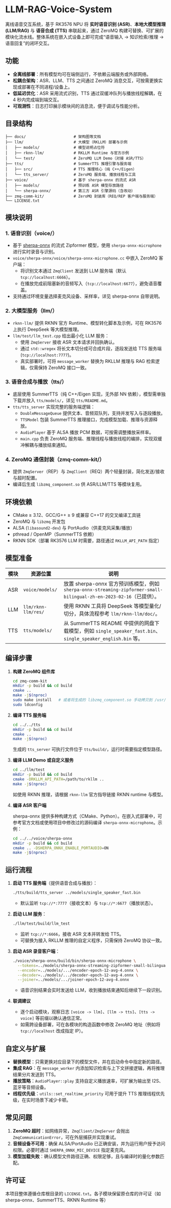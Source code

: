 # LLM-RAG-Voice-System

离线语音交互系统，基于 RK3576 NPU 将 **实时语音识别 (ASR)**、**本地大模型推理 (LLM/RAG)** 与 **语音合成 (TTS)** 串联起来，通过 ZeroMQ 构建可替换、可扩展的模块化流水线。整体系统在嵌入式设备上即可完成“语音输入 → 知识检索/推理 → 语音回复”的闭环交互。

## 功能

- **全离线部署**：所有模型均可在端侧运行，不依赖云端服务或外部网络。
- **松耦合架构**：ASR、LLM、TTS 之间通过 ZeroMQ 消息交互，可按需更换实现或部署在不同进程/设备上。
- **低延迟优化**：ASR 采用流式识别，TTS 通过双缓冲队列与播放线程解耦，在 4 秒内完成端到端交互。
- **可观测性**：日志打印展示模块间的消息流，便于调试与性能分析。

## 目录结构

```
├── docs/                     # 架构图等文档
├── llm/                      # 大模型（RKLLM）部署与示例
│   ├── models/               # 模型说明占位符
│   ├── rknn-llm/             # RKLLM Runtime 与官方示例
│   └── test/                 # ZeroMQ LLM Demo（对接 ASR/TTS）
├── tts/                      # SummerTTS 推理引擎与服务端
│   ├── src/                  # TTS 推理核心（纯 C++/Eigen）
│   └── tts_server/           # ZeroMQ 服务端、播放线程与工具
├── voice/                    # 基于 sherpa-onnx 的流式 ASR
│   ├── models/               # 预训练 ASR 模型存放路径
│   └── sherpa-onnx/          # 第三方 ASR 引擎源码（含改动）
├── zmq-comm-kit/             # ZeroMQ 封装库（REQ/REP 客户端与服务端）
└── LICENSE.txt
```

## 模块说明

### 1. 语音识别（voice/）
- 基于 [sherpa-onnx](https://github.com/k2-fsa/sherpa-onnx) 的流式 Zipformer 模型，使用 `sherpa-onnx-microphone` 进行实时录音与识别。
- `voice/sherpa-onnx/voice/sherpa-onnx-microphone.cc` 中嵌入 ZeroMQ 客户端：
  - 将识别文本通过 `ZmqClient` 发送到 LLM 服务端（默认 `tcp://localhost:6666`）。
  - 在播放完成前阻塞新的音频写入（`tcp://localhost:6677`），避免语音覆盖。
- 支持通过环境变量选择麦克风设备、采样率，详见 sherpa-onnx 自带说明。

### 2. 大模型服务（llm/）
- `rknn-llm/` 提供 RKNN 官方 Runtime、模型转化脚本及示例，可在 RK3576 上执行 DeepSeek 等大模型推理。
- `llm/test/llm_test.cpp` 给出最小化 LLM 服务：
  - 使用 `ZmqServer` 接收 ASR 文本请求并回执确认。
  - 通过 `std::wregex` 将长文本切分成可合成片段，逐段发送给 TTS 服务端 (`tcp://localhost:7777`)。
  - 真实部署时，可将 `message_worker` 替换为 RKLLM 推理与 RAG 检索逻辑，仅需保持 ZeroMQ 接口一致。

### 3. 语音合成与播放（tts/）
- 底层使用 SummerTTS（纯 C++/Eigen 实现，无外部 NN 依赖），模型需单独下载并放入 `tts/models/`，详见 `tts/README.md`。
- `tts/tts_server` 实现完整的服务端逻辑：
  - `DoubleMessageQueue` 提供文本、音频双队列，支持并发写入与逐段播放。
  - `TTSModel` 包装 SummerTTS 推理接口，完成模型加载、推理与资源释放。
  - `AudioPlayer` 基于 ALSA 播放 PCM 数据，可按需调整播放采样率。
  - `main.cpp` 负责 ZeroMQ 服务端、推理线程与播放线程的编排，实现双缓冲解耦与播放结束通知。

### 4. ZeroMQ 通信封装（zmq-comm-kit/）
- 提供 `ZmqServer`（REP）与 `ZmqClient`（REQ）两个轻量封装，简化发送/接收与超时配置。
- 编译后生成 `libzmq_component.so` 供 ASR/LLM/TTS 等模块复用。

## 环境依赖

- CMake ≥ 3.12、GCC/G++ ≥ 9 或兼容 C++17 的交叉编译工具链
- ZeroMQ 与 `libzmq` 开发包
- ALSA (`libasound2-dev`) 与 PortAudio（供麦克风采集/播放）
- pthread / OpenMP（SummerTTS 依赖）
- RKNN SDK（部署 RK3576 LLM 时需要，路径通过 `RKLLM_API_PATH` 指定）

## 模型准备

| 模块 | 资源位置 | 说明 |
| ---- | -------- | ---- |
| ASR  | `voice/models/` | 放置 sherpa-onnx 官方预训练模型，例如 `sherpa-onnx-streaming-zipformer-small-bilingual-zh-en-2023-02-16`（已提供）。
| LLM  | `llm/rknn-llm/res/` | 使用 RKNN 工具将 DeepSeek 等模型量化/切分，具体流程参考 `llm/rknn-llm/doc/`。
| TTS  | `tts/models/` | 从 SummerTTS README 中提供的网盘下载模型，例如 `single_speaker_fast.bin`、`single_speaker_english.bin` 等。

## 编译步骤

1. **构建 ZeroMQ 组件库**
   ```bash
   cd zmq-comm-kit
   mkdir -p build && cd build
   cmake ..
   make -j$(nproc)
   sudo make install   # 或者将生成的 libzmq_component.so 手动拷贝到 /usr/local/lib
   sudo ldconfig
   ```

2. **编译 TTS 服务端**
   ```bash
   cd ../../tts
   mkdir -p build && cd build
   cmake ..
   make -j$(nproc)
   ```
   生成的 `tts_server` 可执行文件位于 `tts/build/`，运行时需要指定模型路径。

3. **编译 LLM Demo 或自定义服务**
   ```bash
   cd ../llm/test
   mkdir -p build && cd build
   cmake -DRKLLM_API_PATH=/path/to/rkllm ..
   make -j$(nproc)
   ```
   如使用 RKNN 推理，请根据 `rknn-llm` 官方指导链接 RKNN runtime 与模型。

4. **编译 ASR 客户端**

   sherpa-onnx 提供多种构建方式（CMake、Python）。在嵌入式部署中，可参考官方文档或使用项目中修改过的源码编译 `sherpa-onnx-microphone`。示例：
   ```bash
   cd ../../voice/sherpa-onnx
   mkdir -p build && cd build
   cmake .. -DSHERPA_ONNX_ENABLE_PORTAUDIO=ON
   make -j$(nproc)
   ```

## 运行流程

1. **启动 TTS 服务端**（提供语音合成与播放）：
   ```bash
   ./tts/build/tts_server ../models/single_speaker_fast.bin
   ```
   - 默认监听 `tcp://*:7777`（接收文本）与 `tcp://*:6677`（播放状态）。

2. **启动 LLM 服务**：
   ```bash
   ./llm/test/build/llm_test
   ```
   - 监听 `tcp://*:6666`，接收 ASR 文本并转发给 TTS。
   - 可替换为接入 RKLLM 推理的自定义程序，只需保持 ZeroMQ 协议一致。

3. **启动 ASR 录音客户端**：
   ```bash
   ./voice/sherpa-onnx/build/bin/sherpa-onnx-microphone \
     --tokens=../models/sherpa-onnx-streaming-zipformer-small-bilingual-zh-en-2023-02-16/tokens.txt \
     --encoder=../models/.../encoder-epoch-12-avg-4.onnx \
     --decoder=../models/.../decoder-epoch-12-avg-4.onnx \
     --joiner=../models/.../joiner-epoch-12-avg-4.onnx
   ```
   - 语音识别结果会实时发送给 LLM，收到播放结束通知后继续下一段识别。

4. **联调建议**
   - 逐个启动模块，观察日志 `[voice -> llm]`、`[llm -> tts]`、`[tts -> voice]` 等前缀以确认通信正常。
   - 如需跨设备部署，可在各模块的构造函数中修改 ZeroMQ 地址（例如将 `tcp://localhost` 改成指定 IP）。

## 自定义与扩展

- **替换模型**：只需更换对应目录下的模型文件，并在启动命令中指定新的路径。
- **集成 RAG**：在 `message_worker` 内添加知识检索与上下文拼接逻辑，再将推理结果分片发送到 TTS。
- **播放策略**：`AudioPlayer::play` 支持自定义播放速率，可扩展为输出至 I2S、蓝牙等音频设备。
- **线程优先级**：`utils::set_realtime_priority` 可用于提升 TTS 推理线程优先级，在实时场景下减少卡顿。

## 常见问题

1. **ZeroMQ 超时**：如网络异常，`ZmqClient/ZmqServer` 会抛出 `ZmqCommunicationError`，可在外层捕获并实现重试。
2. **音频设备不可用**：确保 ALSA/PortAudio 已正确安装，并为运行用户授予访问权限。必要时通过 `SHERPA_ONNX_MIC_DEVICE` 指定麦克风。 
3. **模型加载失败**：确认模型文件路径正确、权限足够，且与编译时的量化参数匹配。

## 许可证

本项目整体遵循仓库根目录的 `LICENSE.txt`。各子模块保留原仓库的许可证（如 sherpa-onnx、SummerTTS、RKNN Runtime 等）


